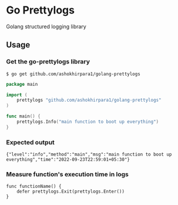 # Go Prettylogs
Golang structured logging library

## Usage

### Get the go-prettylogs library

```
$ go get github.com/ashokhirpara1/golang-prettylogs
```

```go
package main

import (
    prettylogs "github.com/ashokhirpara1/golang-prettylogs"
)

func main() {
    prettylogs.Info("main function to boot up everything")
}
```

### Expected output

```
{"level":"info","method":"main","msg":"main function to boot up everything","time":"2022-09-23T22:59:01+05:30"}
```

### Measure function's execution time in logs
```
func functionName() {
    defer prettylogs.Exit(prettylogs.Enter())
}
```